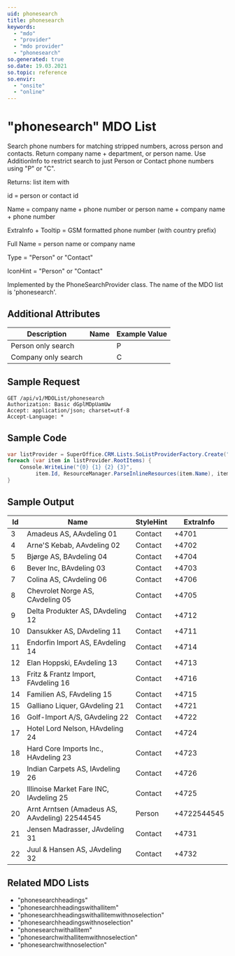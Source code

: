 ```yaml
---
uid: phonesearch
title: phonesearch
keywords:
  - "mdo"
  - "provider"
  - "mdo provider"
  - "phonesearch"
so.generated: true
so.date: 19.03.2021
so.topic: reference
so.envir:
  - "onsite"
  - "online"
---
```


# "phonesearch" MDO List
Search phone numbers for matching stripped numbers, across person and contacts.
Return company name + department, or person name.
Use AdditionInfo to restrict search to just Person or Contact phone numbers using "P" or "C".

Returns: list item with

id = person or contact id

Name = company name + phone number or person name + company name + phone number

ExtraInfo + Tooltip = GSM formatted phone number (with country prefix)

Full Name = person name or company name

Type = "Person" or "Contact"

IconHint = "Person" or "Contact"

Implemented by the <see cref="T:SuperOffice.CRM.Lists.PhoneSearchProvider">PhoneSearchProvider</see> class.
The name of the MDO list is 'phonesearch'.

## Additional Attributes

| Description | Name | Example Value |
|-----|-----|------|
|Person only search| |P|
|Company only search| |C|





## Sample Request

```http!
GET /api/v1/MDOList/phonesearch
Authorization: Basic dGplMDpUamUw
Accept: application/json; charset=utf-8
Accept-Language: *

```

## Sample Code
```cs
var listProvider = SuperOffice.CRM.Lists.SoListProviderFactory.Create("phonesearch", forceFlatList: true);
foreach (var item in listProvider.RootItems) {
    Console.WriteLine("{0} {1} {2} {3}", 
         item.Id, ResourceManager.ParseInlineResources(item.Name), item.StyleHint, item.ExtraInfo);
}
```

## Sample Output

|Id   | Name  |StyleHint|ExtraInfo |
| --- | ----- | ------- | -------- |
|3|Amadeus AS, AAvdeling 01|Contact|+4701|
|4|Arne'S Kebab, AAvdeling 02|Contact|+4702|
|5|Bjørge AS, BAvdeling 04|Contact|+4704|
|6|Bever Inc, BAvdeling 03|Contact|+4703|
|7|Colina AS, CAvdeling 06|Contact|+4706|
|8|Chevrolet Norge AS, CAvdeling 05|Contact|+4705|
|9|Delta Produkter AS, DAvdeling 12|Contact|+4712|
|10|Dansukker AS, DAvdeling 11|Contact|+4711|
|11|Endorfin Import AS, EAvdeling 14|Contact|+4714|
|12|Elan Hoppski, EAvdeling 13|Contact|+4713|
|13|Fritz & Frantz Import, FAvdeling 16|Contact|+4716|
|14|Familien AS, FAvdeling 15|Contact|+4715|
|15|Galliano Liquer, GAvdeling 21|Contact|+4721|
|16|Golf-Import A/S, GAvdeling 22|Contact|+4722|
|17|Hotel Lord Nelson, HAvdeling 24|Contact|+4724|
|18|Hard Core Imports Inc., HAvdeling 23|Contact|+4723|
|19|Indian Carpets AS, IAvdeling 26|Contact|+4726|
|20|Illinoise Market Fare INC, IAvdeling 25|Contact|+4725|
|20|Arnt Arntsen (Amadeus AS, AAvdeling) 22544545|Person|+4722544545|
|21|Jensen Madrasser, JAvdeling 31|Contact|+4731|
|22|Juul & Hansen AS, JAvdeling 32|Contact|+4732|


## Related MDO Lists

* "phonesearchheadings"
* "phonesearchheadingswithallitem"
* "phonesearchheadingswithallitemwithnoselection"
* "phonesearchheadingswithnoselection"
* "phonesearchwithallitem"
* "phonesearchwithallitemwithnoselection"
* "phonesearchwithnoselection"
